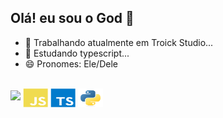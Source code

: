 ## Olá! eu sou o God 👋

- 🔭 Trabalhando atualmente em Troick Studio...
- 🌱 Estudando typescript...
- 😄 Pronomes: Ele/Dele

<div style="display: inline_block"><br>
  <img src="https://github-readme-stats.vercel.app/api?username=santos0047&show_icons=true&theme=transparent&hide_title=true&count_private=true" />
  <img align="center" alt="Rafa-Js" height="30" width="40" src="https://raw.githubusercontent.com/devicons/devicon/master/icons/javascript/javascript-plain.svg">
  <img align="center" alt="Rafa-Ts" height="30" width="40" src="https://raw.githubusercontent.com/devicons/devicon/master/icons/typescript/typescript-plain.svg">
  <img align="center" alt="Rafa-Python" height="30" width="40" src="https://raw.githubusercontent.com/devicons/devicon/master/icons/python/python-original.svg">
</div>
  
